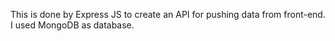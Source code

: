 This is done by Express JS to create an API for pushing data from front-end. I used MongoDB as database.
